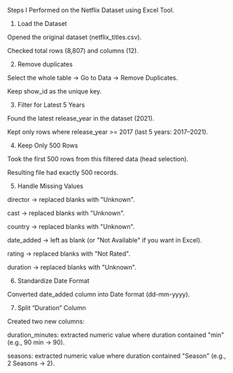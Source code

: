 Steps I Performed on the Netflix Dataset using Excel Tool.

1. Load the Dataset

Opened the original dataset (netflix_titles.csv).

Checked total rows (8,807) and columns (12).

2. Remove duplicates

Select the whole table → Go to Data → Remove Duplicates.

Keep show_id as the unique key.


3. Filter for Latest 5 Years

Found the latest release_year in the dataset (2021).

Kept only rows where release_year >= 2017 (last 5 years: 2017–2021).
 


4. Keep Only 500 Rows

Took the first 500 rows from this filtered data (head selection).

Resulting file had exactly 500 records.



5. Handle Missing Values

director → replaced blanks with "Unknown".

cast → replaced blanks with "Unknown".

country → replaced blanks with "Unknown".

date_added → left as blank (or "Not Available" if you want in Excel).

rating → replaced blanks with "Not Rated".

duration → replaced blanks with "Unknown".


6. Standardize Date Format

Converted date_added column into Date format (dd-mm-yyyy).


7. Split “Duration” Column

Created two new columns:

duration_minutes: extracted numeric value where duration contained "min" (e.g., 90 min → 90).

seasons: extracted numeric value where duration contained "Season" (e.g., 2 Seasons → 2).



